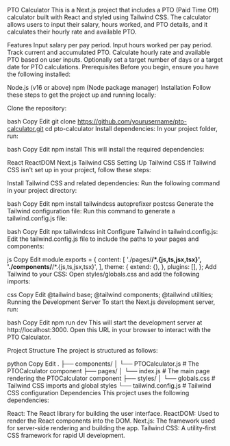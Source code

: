 PTO Calculator
This is a Next.js project that includes a PTO (Paid Time Off) calculator built with React and styled using Tailwind CSS. The calculator allows users to input their salary, hours worked, and PTO details, and it calculates their hourly rate and available PTO.

Features
Input salary per pay period.
Input hours worked per pay period.
Track current and accumulated PTO.
Calculate hourly rate and available PTO based on user inputs.
Optionally set a target number of days or a target date for PTO calculations.
Prerequisites
Before you begin, ensure you have the following installed:

Node.js (v16 or above)
npm (Node package manager)
Installation
Follow these steps to get the project up and running locally:

Clone the repository:

bash
Copy
Edit
git clone https://github.com/yourusername/pto-calculator.git
cd pto-calculator
Install dependencies: In your project folder, run:

bash
Copy
Edit
npm install
This will install the required dependencies:

React
ReactDOM
Next.js
Tailwind CSS
Setting Up Tailwind CSS
If Tailwind CSS isn't set up in your project, follow these steps:

Install Tailwind CSS and related dependencies: Run the following command in your project directory:

bash
Copy
Edit
npm install tailwindcss autoprefixer postcss
Generate the Tailwind configuration file: Run this command to generate a tailwind.config.js file:

bash
Copy
Edit
npx tailwindcss init
Configure Tailwind in tailwind.config.js: Edit the tailwind.config.js file to include the paths to your pages and components:

js
Copy
Edit
module.exports = {
  content: [
    './pages/**/*.{js,ts,jsx,tsx}',
    './components/**/*.{js,ts,jsx,tsx}',
  ],
  theme: {
    extend: {},
  },
  plugins: [],
};
Add Tailwind to your CSS: Open styles/globals.css and add the following imports:

css
Copy
Edit
@tailwind base;
@tailwind components;
@tailwind utilities;
Running the Development Server
To start the Next.js development server, run:

bash
Copy
Edit
npm run dev
This will start the development server at http://localhost:3000. Open this URL in your browser to interact with the PTO Calculator.

Project Structure
The project is structured as follows:

python
Copy
Edit
.
├── components/
│   └── PTOCalculator.js  # The PTOCalculator component
├── pages/
│   └── index.js         # The main page rendering the PTOCalculator component
├── styles/
│   └── globals.css      # Tailwind CSS imports and global styles
└── tailwind.config.js   # Tailwind CSS configuration
Dependencies
This project uses the following dependencies:

React: The React library for building the user interface.
ReactDOM: Used to render the React components into the DOM.
Next.js: The framework used for server-side rendering and building the app.
Tailwind CSS: A utility-first CSS framework for rapid UI development.
